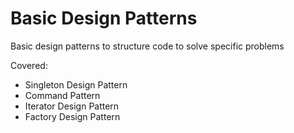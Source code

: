 # Basic Design Patterns
Basic design patterns to structure code to solve specific problems


Covered:
- Singleton Design Pattern
- Command Pattern
- Iterator Design Pattern
- Factory Design Pattern
